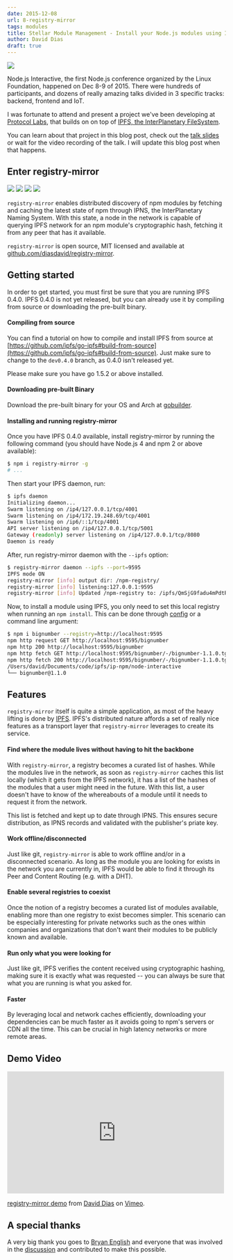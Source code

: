 ```yaml
---
date: 2015-12-08
url: 8-registry-mirror
tags: modules
title: Stellar Module Management - Install your Node.js modules using IPFS
author: David Dias
draft: true
---
```


![](img/node-interactive-logo.png)

Node.js Interactive, the first Node.js conference organized by the Linux Foundation, happened on Dec 8-9 of 2015. There were hundreds of participants, and dozens of really amazing talks divided in 3 specific tracks: backend, frontend and IoT.

I was fortunate to attend and present a project we've been developing at [Protocol Labs](https://ipn.io), that builds on on top of [IPFS, the InterPlanetary FileSystem](https://ipfs.io).

You can learn about that project in this blog post, check out the [talk slides](http://www.slideshare.net/DavidDias11/nodejs-interactive) or wait for the video recording of the talk. I will update this blog post when that happens.

## Enter registry-mirror

![](img/enter-registry-mirror.png)
[![](https://img.shields.io/badge/made%20by-Protocol%20Labs-blue.svg?style=flat-square)](http://ipn.io) [![](https://img.shields.io/badge/project-IPFS-blue.svg?style=flat-square)](http://ipfs.io/) [![](https://img.shields.io/badge/freenode-%23ipfs-blue.svg?style=flat-square)](http://webchat.freenode.net/?channels=%23ipfs)

`registry-mirror` enables distributed discovery of npm modules by fetching and caching the latest state of npm through IPNS, the InterPlanetary Naming System. With this state, a node in the network is capable of querying IPFS network for an npm module's cryptographic hash, fetching it from any peer that has it available.

`registry-mirror` is open source, MIT licensed and available at [github.com/diasdavid/registry-mirror](https://github.com/diasdavid/registry-mirror).

## Getting started

In order to get started, you must first be sure that you are running IPFS 0.4.0. IPFS 0.4.0 is not yet released, but you can already use it by compiling from source or downloading the pre-built binary.

#### Compiling from source

You can find a tutorial on how to compile and install IPFS from source at [https://github.com/ipfs/go-ipfs#build-from-source](https://github.com/ipfs/go-ipfs#build-from-source). Just make sure to change to the `dev0.4.0` branch, as 0.4.0 isn't released yet.

Please make sure you have go 1.5.2 or above installed.

#### Downloading pre-built Binary

Download the pre-built binary for your OS and Arch at [gobuilder](https://gobuilder.me/github.com/ipfs/go-ipfs/cmd/ipfs?branch=v0.4.0-dev).

#### Installing and running registry-mirror

Once you have IPFS 0.4.0 available, install registry-mirror by running the following command (you should have Node.js 4 and npm 2 or above available):

```bash
$ npm i registry-mirror -g
# ...
```

Then start your IPFS daemon, run:

```bash
$ ipfs daemon
Initializing daemon...
Swarm listening on /ip4/127.0.0.1/tcp/4001
Swarm listening on /ip4/172.19.248.69/tcp/4001
Swarm listening on /ip6/::1/tcp/4001
API server listening on /ip4/127.0.0.1/tcp/5001
Gateway (readonly) server listening on /ip4/127.0.0.1/tcp/8080
Daemon is ready
```

After, run registry-mirror daemon with the `--ipfs` option:

```bash
$ registry-mirror daemon --ipfs --port=9595
IPFS mode ON
registry-mirror [info] output dir: /npm-registry/
registry-mirror [info] listening:127.0.0.1:9595
registry-mirror [info] Updated /npm-registry to: /ipfs/QmSjG9fadu4mPdtRsQYtXhwwCBouFEPiYHtVf8f4iH6vwj
```

Now, to install a module using IPFS, you only need to set this local registry when running an `npm install`. This can be done through [config](https://docs.npmjs.com/cli/config) or a command line argument:

```bash
$ npm i bignumber --registry=http://localhost:9595
npm http request GET http://localhost:9595/bignumber
npm http 200 http://localhost:9595/bignumber
npm http fetch GET http://localhost:9595/bignumber/-/bignumber-1.1.0.tgz
npm http fetch 200 http://localhost:9595/bignumber/-/bignumber-1.1.0.tgz
/Users/david/Documents/code/ipfs/ip-npm/node-interactive
└── bignumber@1.1.0
```

## Features

`registry-mirror` itself is quite a simple application, as most of the heavy lifting is done by [IPFS](https://ipfs.io). IPFS's distributed nature affords a set of really nice features as a transport layer that `registry-mirror` leverages to create its service.

#### Find where the module lives without having to hit the backbone

With `registry-mirror`, a registry becomes a curated list of hashes. While the modules live in the network, as soon as `registry-mirror` caches this list locally (which it gets from the IPFS network), it has a list of the hashes of the modules that a user might need in the future. With this list, a user doesn't have to know of the whereabouts of a module until it needs to request it from the network.

This list is fetched and kept up to date through IPNS. This ensures secure distribution, as IPNS records and validated with the publisher's priate key.

#### Work offline/disconnected

Just like git, `registry-mirror` is able to work offline and/or in a disconnected scenario. As long as the module you are looking for exists in the network you are currently in, IPFS would be able to find it through its Peer and Content Routing (e.g. with a DHT).

#### Enable several registries to coexist

Once the notion of a registry becomes a curated list of modules available, enabling more than one registry to exist becomes simpler. This scenario can be especially interesting for private networks such as the ones within companies and organizations that don't want their modules to be publicly known and available.

#### Run only what you were looking for

Just like git, IPFS verifies the content received using cryptographic hashing, making sure it is exactly what was requested -- you can always be sure that what you are running is what you asked for.

#### Faster

By leveraging local and network caches efficiently, downloading your dependencies can be much faster as it avoids going to npm's servers or CDN all the time. This can be crucial in high latency networks or more remote areas.

## Demo Video

<iframe src="https://player.vimeo.com/video/147968322" width="500" height="281" frameborder="0" webkitallowfullscreen mozallowfullscreen allowfullscreen></iframe> <p><a href="https://vimeo.com/147968322">registry-mirror demo</a> from <a href="https://vimeo.com/daviddias">David Dias</a> on <a href="https://vimeo.com">Vimeo</a>.</p>

## A special thanks

A very big thank you goes to [Bryan English](https://github.com/bengl) and everyone that was involved in the [discussion](https://github.com/ipfs/notes/issues/2) and contributed to make this possible.
